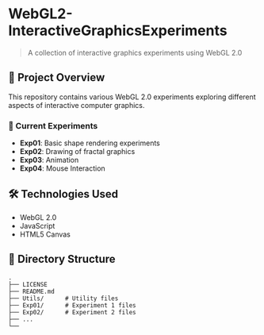 # WebGL2-InteractiveGraphicsExperiments

> A collection of interactive graphics experiments using WebGL 2.0

## 📌 Project Overview
This repository contains various WebGL 2.0 experiments exploring different aspects of interactive computer graphics.

### 🧪 Current Experiments
- **Exp01**: Basic shape rendering experiments
- **Exp02**: Drawing of fractal graphics
- **Exp03**: Animation
- **Exp04**: Mouse Interaction

## 🛠️ Technologies Used
- WebGL 2.0
- JavaScript
- HTML5 Canvas

## 📁 Directory Structure
```
.
├── LICENSE
├── README.md
├── Utils/      # Utility files
├── Exp01/      # Experiment 1 files
├── Exp02/      # Experiment 2 files
├── ...
└── 
```